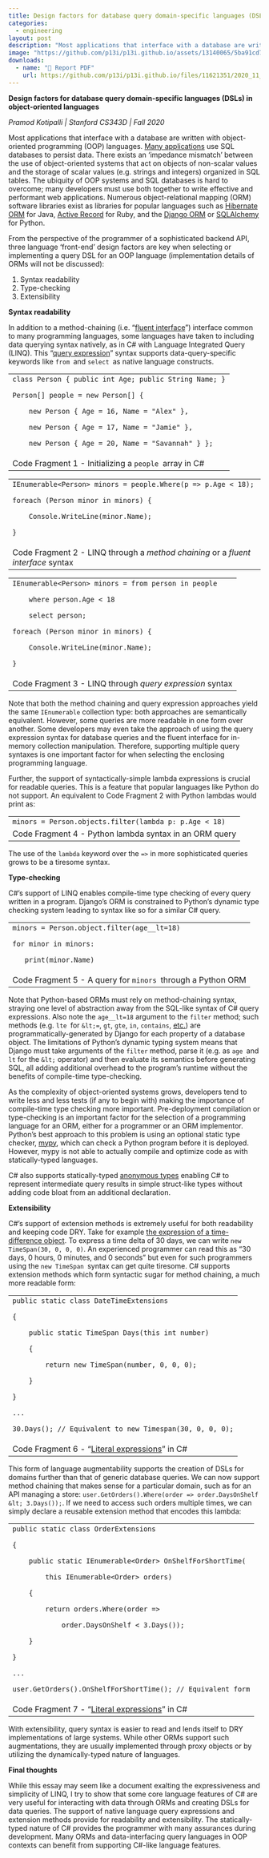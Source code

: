 ```yaml
---
title: Design factors for database query domain-specific languages (DSLs) in object-oriented languages
categories:
  - engineering
layout: post
description: "Most applications that interface with a database are written with object-oriented programming (OOP) languages. Many applications use SQL databases to persist data. There exists an ‘impedance mismatch’ between the use of object-oriented systems that act on objects of non-scalar values and the storage of scalar values (e.g. strings and integers) organized in SQL tables."
image: "https://github.com/p13i/p13i.github.io/assets/13140065/5ba91cd7-a604-46db-86ad-3209916eff16"
downloads:
  - name: "📜 Report PDF"
    url: https://github.com/p13i/p13i.github.io/files/11621351/2020_11_13._.CS343D._.Essay.Assignment.pdf
---
```


<!-- Copy and paste the converted output. -->

<!-----

Yay, no errors, warnings, or alerts!

Conversion time: 0.714 seconds.


Using this Markdown file:

1. Paste this output into your source file.
2. See the notes and action items below regarding this conversion run.
3. Check the rendered output (headings, lists, code blocks, tables) for proper
   formatting and use a linkchecker before you publish this page.

Conversion notes:

* Docs to Markdown version 1.0β34
* Sun Sep 03 2023 23:24:21 GMT-0700 (PDT)
* Source doc: 2020/11/13 | CS343D | Essay Assignment
* Tables are currently converted to HTML tables.
----->

**Design factors for database query domain-specific languages (DSLs) in object-oriented languages**

_Pramod Kotipalli | Stanford CS343D | Fall 2020_

Most applications that interface with a database are written with object-oriented programming (OOP) languages. [Many applications](https://scalegrid.io/blog/2019-database-trends-sql-vs-nosql-top-databases-single-vs-multiple-database-use/) use SQL databases to persist data. There exists an ‘impedance mismatch’ between the use of object-oriented systems that act on objects of non-scalar values and the storage of scalar values (e.g. strings and integers) organized in SQL tables. The ubiquity of OOP systems and SQL databases is hard to overcome; many developers must use both together to write effective and performant web applications. Numerous object-relational mapping (ORM) software libraries exist as libraries for popular languages such as [Hibernate ORM](https://hibernate.org/orm/) for Java, [Active Record](https://guides.rubyonrails.org/active_record_basics.html) for Ruby, and the [Django ORM](https://docs.djangoproject.com/en/3.1/topics/db/queries/) or [SQLAlchemy](https://www.sqlalchemy.org/)<span style="text-decoration:underline;"> </span>for Python.

From the perspective of the programmer of a sophisticated backend API, three language ‘front-end’ design factors are key when selecting or implementing a query DSL for an OOP language (implementation details of ORMs will not be discussed):

1. Syntax readability
2. Type-checking
3. Extensibility

**Syntax readability**

In addition to a method-chaining (i.e. “[fluent interface](https://docs.microsoft.com/en-us/archive/msdn-magazine/2010/january/patterns-in-practice-internal-domain-specific-languages#fluent-interfaces-and-expression-builders)”) interface common to many programming languages, some languages have taken to including data querying syntax natively, as in C# with Language Integrated Query (LINQ). This “[query expression](https://docs.microsoft.com/en-us/dotnet/csharp/programming-guide/concepts/linq/)” syntax supports data-query-specific keywords like `from `and `select `as native language constructs.

<table>
  <tr>
   <td colspan="2" ><code>class Person { public int Age; public String Name; }</code>
<p>
<code>Person[] people = new Person[] { </code>
<p>
<code>    new Person { Age = 16, Name = "Alex" }, </code>
<p>
<code>    new Person { Age = 17, Name = "Jamie" }, </code>
<p>
<code>    new Person { Age = 20, Name = "Savannah" } };</code>
   </td>
  </tr>
  <tr>
   <td colspan="2" >Code Fragment 1 - Initializing a <code>people </code>array in C#
   </td>
  </tr>
</table>

<table>
  <tr>
   <td><code>IEnumerable&lt;Person> minors = people.Where(p => p.Age &lt; 18);</code>
<p>
<code>foreach (Person minor in minors) {</code>
<p>
<code>    Console.WriteLine(minor.Name);</code>
<p>
<code>}</code>
   </td>
  </tr>
  <tr>
   <td>Code Fragment 2 - LINQ through a <em>method chaining</em> or a <em>fluent interface </em>syntax
   </td>
  </tr>
</table>

<table>
  <tr>
   <td><code>IEnumerable&lt;Person> minors = from person in people </code>
<p>
<code>    where person.Age &lt; 18 </code>
<p>
<code>    select person;</code>
<p>
<code>foreach (Person minor in minors) {</code>
<p>
<code>    Console.WriteLine(minor.Name);</code>
<p>
<code>}</code>
   </td>
  </tr>
  <tr>
   <td>Code Fragment 3 - LINQ through <em>query expression </em>syntax
   </td>
  </tr>
</table>

Note that both the method chaining and query expression approaches yield the same `IEnumerable` collection type: both approaches are semantically equivalent. However, some queries are more readable in one form over another. Some developers may even take the approach of using the query expression syntax for database queries and the fluent interface for in-memory collection manipulation. Therefore, supporting multiple query syntaxes is one important factor for when selecting the enclosing programming language.

Further, the support of syntactically-simple lambda expressions is crucial for readable queries. This is a feature that popular languages like Python do not support. An equivalent to Code Fragment 2 with Python lambdas would print as:

<table>
  <tr>
   <td><code>minors = Person.objects.filter(lambda p: p.Age &lt; 18)</code>
   </td>
  </tr>
  <tr>
   <td>Code Fragment 4 - Python lambda syntax in an ORM query
   </td>
  </tr>
</table>

The use of the `lambda` keyword over the `=>` in more sophisticated queries grows to be a tiresome syntax.

**Type-checking**

C#’s support of LINQ enables compile-time type checking of every query written in a program. Django’s ORM is constrained to Python’s dynamic type checking system leading to syntax like so for a similar C# query.

<table>
  <tr>
   <td><code>minors = Person.object.filter(age__lt=18)</code>
<p>
<code>for minor in minors:</code>
<p>
<code>   print(minor.Name)</code>
   </td>
  </tr>
  <tr>
   <td>Code Fragment 5 - A query for <code>minors </code>through a Python ORM
   </td>
  </tr>
</table>

Note that Python-based ORMs must rely on method-chaining syntax, straying one level of abstraction away from the SQL-like syntax of C# query expressions. Also note the `age__lt=18` argument to the `filter` method; such methods (e.g. `lte `for `&lt;=`, `gt`, `gte`, `in`, `contains`, [etc.](https://docs.djangoproject.com/en/3.1/ref/models/querysets/#id4)) are programmatically-generated by Django for each property of a database object. The limitations of Python’s dynamic typing system means that Django must take arguments of the `filter` method, parse it (e.g. as `age `and `lt` for the `&lt;` operator) and then evaluate its semantics before generating SQL, all adding additional overhead to the program’s runtime without the benefits of compile-time type-checking.

As the complexity of object-oriented systems grows, developers tend to write less and less tests (if any to begin with) making the importance of compile-time type checking more important. Pre-deployment compilation or type-checking is an important factor for the selection of a programming language for an ORM, either for a programmer or an ORM implementor. Python’s best approach to this problem is using an optional static type checker, [mypy](http://mypy-lang.org/), which can check a Python program before it is deployed. However, mypy is not able to actually compile and optimize code as with statically-typed languages.

C# also supports statically-typed [anonymous types](https://docs.microsoft.com/en-us/dotnet/standard/linq/project-anonymous-type) enabling C# to represent intermediate query results in simple struct-like types without adding code bloat from an additional declaration.

**Extensibility**

C#’s support of extension methods is extremely useful for both readability and keeping code DRY. Take for example [the expression of a time-difference object](https://docs.microsoft.com/en-us/archive/msdn-magazine/2010/january/patterns-in-practice-internal-domain-specific-languages). To express a time delta of 30 days, we can write `new TimeSpan(30, 0, 0, 0)`. An experienced programmer can read this as “30 days, 0 hours, 0 minutes, and 0 seconds” but even for such programmers using the `new TimeSpan `syntax can get quite tiresome. C# supports extension methods which form syntactic sugar for method chaining, a much more readable form:

<table>
  <tr>
   <td><code>public static class DateTimeExtensions</code>
<p>
<code>{</code>
<p>
<code>    public static TimeSpan Days(this int number)</code>
<p>
<code>    {</code>
<p>
<code>        return new TimeSpan(number, 0, 0, 0);</code>
<p>
<code>    }</code>
<p>
<code>}</code>
<p>
<code>...</code>
<p>
<code>30.Days(); // Equivalent to new Timespan(30, 0, 0, 0);</code>
   </td>
  </tr>
  <tr>
   <td>Code Fragment 6 - “<a href="https://docs.microsoft.com/en-us/archive/msdn-magazine/2010/january/patterns-in-practice-internal-domain-specific-languages#literal-extensions">Literal expressions</a>” in C#
   </td>
  </tr>
</table>

This form of language augmentability supports the creation of DSLs for domains further than that of generic database queries. We can now support method chaining that makes sense for a particular domain, such as for an API managing a store: `user.GetOrders().Where(order => order.DaysOnShelf &lt; 3.Days());`. If we need to access such orders multiple times, we can simply declare a reusable extension method that encodes this lambda:

<table>
  <tr>
   <td><code>public static class OrderExtensions</code>
<p>
<code>{</code>
<p>
<code>    public static IEnumerable&lt;Order> OnShelfForShortTime(</code>
<p>
<code>        this IEnumerable&lt;Order> orders)</code>
<p>
<code>    {</code>
<p>
<code>        return orders.Where(order => </code>
<p>
<code>            order.DaysOnShelf &lt; 3.Days());</code>
<p>
<code>    }</code>
<p>
<code>}</code>
<p>
<code>...</code>
<p>
<code>user.GetOrders().OnShelfForShortTime(); // Equivalent form</code>
   </td>
  </tr>
  <tr>
   <td>Code Fragment 7 - “<a href="https://docs.microsoft.com/en-us/archive/msdn-magazine/2010/january/patterns-in-practice-internal-domain-specific-languages#literal-extensions">Literal expressions</a>” in C#
   </td>
  </tr>
</table>

With extensibility, query syntax is easier to read and lends itself to DRY implementations of large systems. While other ORMs support such augmentations, they are usually implemented through proxy objects or by utilizing the dynamically-typed nature of languages.

**Final thoughts**

While this essay may seem like a document exalting the expressiveness and simplicity of LINQ, I try to show that some core language features of C# are very useful for interacting with data through ORMs and creating DSLs for data queries. The support of native language query expressions and extension methods provide for readability and extensibility. The statically-typed nature of C# provides the programmer with many assurances during development. Many ORMs and data-interfacing query languages in OOP contexts can benefit from supporting C#-like language features.
